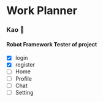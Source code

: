 # Work Planner 
### Kao :woman: 
#### Robot Framework Tester of project 
- [x] login
- [x] register
- [ ] Home
- [ ] Profile
- [ ] Chat
- [ ] Setting 
